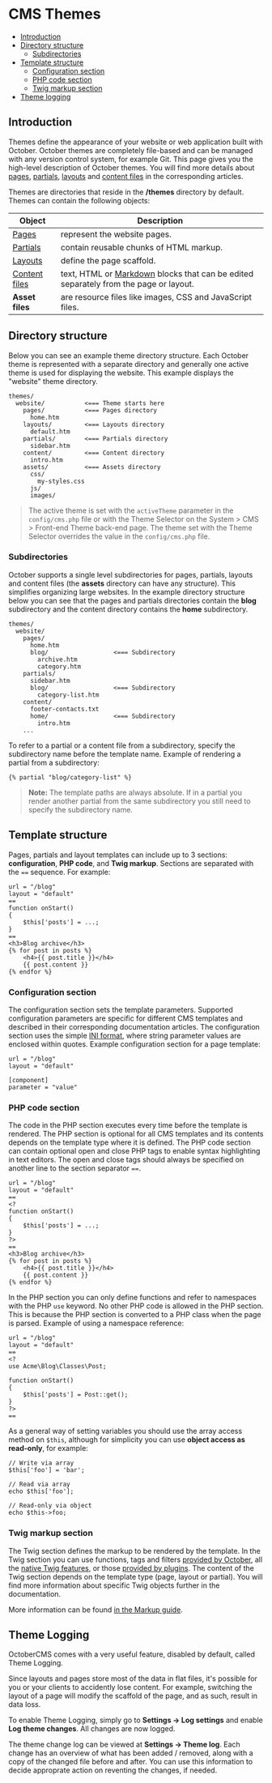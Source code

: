 # CMS Themes

- [Introduction](#introduction)
- [Directory structure](#directory-structure)
    - [Subdirectories](#subdirectories)
- [Template structure](#template-structure)
    - [Configuration section](#configuration-section)
    - [PHP code section](#php-section)
    - [Twig markup section](#twig-section)
- [Theme logging](#theme-logging)

<a name="introduction"></a>
## Introduction

Themes define the appearance of your website or web application built with October. October themes are completely file-based and can be managed with any version control system, for example Git. This page gives you the high-level description of October themes. You will find more details about [pages](pages), [partials](partials), [layouts](layouts) and [content files](content) in the corresponding articles.

Themes are directories that reside in the **/themes** directory by default. Themes can contain the following objects:

Object | Description
------------- | -------------
[Pages](pages) | represent the website pages.
[Partials](partials) | contain reusable chunks of HTML markup.
[Layouts](layouts) | define the page scaffold.
[Content files](content) | text, HTML or [Markdown](http://daringfireball.net/projects/markdown/syntax) blocks that can be edited separately from the page or layout.
**Asset files** | are resource files like images, CSS and JavaScript files.

<a name="directory-structure"></a>
## Directory structure

Below you can see an example theme directory structure. Each October theme is represented with a separate directory and generally one active theme is used for displaying the website. This example displays the "website" theme directory.

    themes/
      website/           <=== Theme starts here
        pages/           <=== Pages directory
          home.htm
        layouts/         <=== Layouts directory
          default.htm
        partials/        <=== Partials directory
          sidebar.htm
        content/         <=== Content directory
          intro.htm
        assets/          <=== Assets directory
          css/
            my-styles.css
          js/
          images/

> The active theme is set with the `activeTheme` parameter in the `config/cms.php` file or with the Theme Selector on the System > CMS > Front-end Theme back-end page. The theme set with the Theme Selector overrides the value in the `config/cms.php` file.

<a name="subdirectories"></a>
### Subdirectories

October supports a single level subdirectories for pages, partials, layouts and content files (the **assets** directory can have any structure). This simplifies organizing large websites. In the example directory structure below you can see that the pages and partials directories contain the **blog** subdirectory and the content directory contains the **home** subdirectory.

    themes/
      website/
        pages/
          home.htm
          blog/                  <=== Subdirectory
            archive.htm
            category.htm
        partials/
          sidebar.htm
          blog/                  <=== Subdirectory
            category-list.htm
        content/
          footer-contacts.txt
          home/                  <=== Subdirectory
            intro.htm
        ...

To refer to a partial or a content file from a subdirectory, specify the subdirectory name before the template name. Example of rendering a partial from a subdirectory:

    {% partial "blog/category-list" %}

> **Note:** The template paths are always absolute. If in a partial you render another partial from the same subdirectory you still need to specify the subdirectory name.

<a name="template-structure"></a>
## Template structure

Pages, partials and layout templates can include up to 3 sections: **configuration**, **PHP code**, and **Twig markup**.
Sections are separated with the `==` sequence.
For example:

    url = "/blog"
    layout = "default"
    ==
    function onStart()
    {
        $this['posts'] = ...;
    }
    ==
    <h3>Blog archive</h3>
    {% for post in posts %}
        <h4>{{ post.title }}</h4>
        {{ post.content }}
    {% endfor %}

<a name="configuration-section"></a>
### Configuration section

The configuration section sets the template parameters. Supported configuration parameters are specific for different CMS templates and described in their corresponding documentation articles. The configuration section uses the simple [INI format](http://en.wikipedia.org/wiki/INI_file), where string parameter values are enclosed within quotes. Example configuration section for a page template:

    url = "/blog"
    layout = "default"

    [component]
    parameter = "value"

<a name="php-section"></a>
### PHP code section

The code in the PHP section executes every time before the template is rendered. The PHP section is optional for all CMS templates and its contents depends on the template type where it is defined. The PHP code section can contain optional open and close PHP tags to enable syntax highlighting in text editors. The open and close tags should always be specified on another line to the section separator `==`.

    url = "/blog"
    layout = "default"
    ==
    <?
    function onStart()
    {
        $this['posts'] = ...;
    }
    ?>
    ==
    <h3>Blog archive</h3>
    {% for post in posts %}
        <h4>{{ post.title }}</h4>
        {{ post.content }}
    {% endfor %}

In the PHP section you can only define functions and refer to namespaces with the PHP `use` keyword. No other PHP code is allowed in the PHP section. This is because the PHP section is converted to a PHP class when the page is parsed. Example of using a namespace reference:

    url = "/blog"
    layout = "default"
    ==
    <?
    use Acme\Blog\Classes\Post;

    function onStart()
    {
        $this['posts'] = Post::get();
    }
    ?>
    ==

As a general way of setting variables you should use the array access method on `$this`, although for simplicity you can use **object access as read-only**, for example:

    // Write via array
    $this['foo'] = 'bar';

    // Read via array
    echo $this['foo'];

    // Read-only via object
    echo $this->foo;

<a name="twig-section"></a>
### Twig markup section

The Twig section defines the markup to be rendered by the template. In the Twig section you can use functions, tags and filters [provided by October](../markup), all the [native Twig features](http://twig.sensiolabs.org/documentation), or those [provided by plugins](../plugin/registration#extending-twig). The content of the Twig section depends on the template type (page, layout or partial). You will find more information about specific Twig objects further in the documentation.

More information can be found [in the Markup guide](../markup).

<a name="theme-logging"></a>
## Theme Logging

OctoberCMS comes with a very useful feature, disabled by default, called Theme Logging. 

Since layouts and pages store most of the data in flat files, it's possible for you or your clients to accidently lose content. For example, switching the layout of a page will modify the scaffold of the page, and as such, result in data loss. 

To enable Theme Logging, simply go to **Settings -> Log settings** and enable **Log theme changes**. All changes are now logged.

The theme change log can be viewed at **Settings -> Theme log**. Each change has an overview of what has been added / removed, along with a copy of the changed file before and after. You can use this information to decide approprate action on reventing the changes, if needed.
